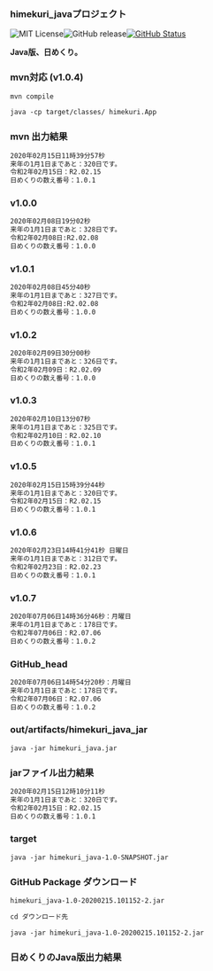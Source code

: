 ### himekuri_javaプロジェクト

![MIT License](http://img.shields.io/badge/license-MIT-blue.svg?style=flat)![GitHub release](https://img.shields.io/github/release/takkii/himekuri_java.svg?style=flat)[![GitHub Status](https://img.shields.io/github/last-commit/takkii/himekuri_java.svg?style=flat)](GitHub)

**Java版、日めくり。**

### mvn対応 (v1.0.4)

```markdown
mvn compile

java -cp target/classes/ himekuri.App
```

### mvn 出力結果

```markdown
2020年02月15日11時39分57秒
来年の1月1日まであと：320日です。
令和2年02月15日：R2.02.15
日めくりの数え番号：1.0.1
```

### v1.0.0

```markdown
2020年02月08日19分02秒
来年の1月1日まであと：328日です。
令和2年02月08日:R2.02.08
日めくりの数え番号：1.0.0
```

### v1.0.1

```markdown
2020年02月08日45分40秒
来年の1月1日まであと：327日です。
令和2年02月08日:R2.02.08
日めくりの数え番号：1.0.0
```

### v1.0.2

```markdown
2020年02月09日30分00秒
来年の1月1日まであと：326日です。
令和2年02月09日：R2.02.09
日めくりの数え番号：1.0.0
```

### v1.0.3

```markdown
2020年02月10日13分07秒
来年の1月1日まであと：325日です。
令和2年02月10日：R2.02.10
日めくりの数え番号：1.0.1
```

### v1.0.5

```markdown
2020年02月15日15時39分44秒
来年の1月1日まであと：320日です。
令和2年02月15日：R2.02.15
日めくりの数え番号：1.0.1
```

### v1.0.6

```markdown
2020年02月23日14時41分41秒 日曜日
来年の1月1日まであと：312日です。
令和2年02月23日：R2.02.23
日めくりの数え番号：1.0.1
```

### v1.0.7

```markdown
2020年07月06日14時36分46秒：月曜日
来年の1月1日まであと：178日です。
令和2年07月06日：R2.07.06
日めくりの数え番号：1.0.2
```

### GitHub_head

```markdown
2020年07月06日14時54分20秒：月曜日
来年の1月1日まであと：178日です。
令和2年07月06日：R2.07.06
日めくりの数え番号：1.0.2
```

### out/artifacts/himekuri_java_jar

```markdown
java -jar himekuri_java.jar
```

### jarファイル出力結果

```markdown
2020年02月15日12時10分11秒
来年の1月1日まであと：320日です。
令和2年02月15日：R2.02.15
日めくりの数え番号：1.0.1
```

### target

```markdown
java -jar himekuri_java-1.0-SNAPSHOT.jar
```

### GitHub Package ダウンロード

```markdown
himekuri_java-1.0-20200215.101152-2.jar

cd ダウンロード先

java -jar himekuri_java-1.0-20200215.101152-2.jar
```

### 日めくりのJava版出力結果
